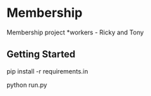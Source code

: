 # Membership
Membership project *workers - Ricky and Tony
## Getting Started
pip install -r requirements.in 

python run.py
